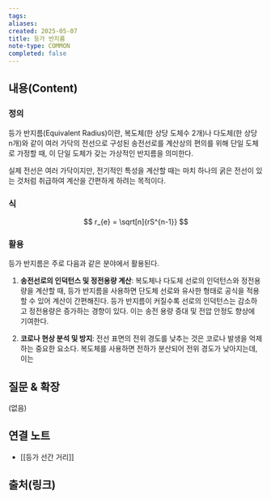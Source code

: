 ```yaml
---
tags:
aliases: 
created: 2025-05-07
title: 등가 반지름
note-type: COMMON
completed: false
---
```


## 내용(Content)

### 정의
등가 반지름(Equivalent Radius)이란, 복도체(한 상당 도체수 2개)나 다도체(한 상당 n개)와 같이 여러 가닥의 전선으로 구성된 송전선로를 계산상의 편의를 위해 단일 도체로 가정할 때, 이 단일 도체가 갖는 가상적인 반지름을 의미한다.

실제 전선은 여러 가닥이지만, 전기적인 특성을 계산할 때는 마치 하나의 굵은 전선이 있는 것처럼 취급하여 계산을 간편하게 하려는 목적이다.

### 식

$$
r_{e} = \sqrt[n]{rS^{n-1}}
$$


### 활용
등가 반지름은 주로 다음과 같은 분야에서 활용된다.

1.  **송전선로의 인덕턴스 및 정전용량 계산**:
    복도체나 다도체 선로의 인덕턴스와 정전용량을 계산할 때, 등가 반지름을 사용하면 단도체 선로와 유사한 형태로 공식을 적용할 수 있어 계산이 간편해진다. 등가 반지름이 커질수록 선로의 인덕턴스는 감소하고 정전용량은 증가하는 경향이 있다. 이는 송전 용량 증대 및 전압 안정도 향상에 기여한다.

2.  **코로나 현상 분석 및 방지**:
    전선 표면의 전위 경도를 낮추는 것은 코로나 발생을 억제하는 중요한 요소다. 복도체를 사용하면 전하가 분산되어 전위 경도가 낮아지는데, 이는

## 질문 & 확장

(없음)

## 연결 노트

- [[등가 선간 거리]]

## 출처(링크)